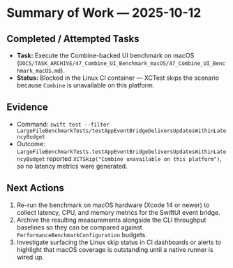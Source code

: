 # Summary of Work — 2025-10-12

## Completed / Attempted Tasks

- **Task:** Execute the Combine-backed UI benchmark on macOS (`DOCS/TASK_ARCHIVE/47_Combine_UI_Benchmark_macOS/47_Combine_UI_Benchmark_macOS.md`).
- **Status:** Blocked in the Linux CI container — XCTest skips the scenario because `Combine` is unavailable on this platform.

## Evidence

- Command: `swift test --filter LargeFileBenchmarkTests/testAppEventBridgeDeliversUpdatesWithinLatencyBudget`
- Outcome: `LargeFileBenchmarkTests.testAppEventBridgeDeliversUpdatesWithinLatencyBudget` reported `XCTSkip("Combine unavailable on this platform")`, so no latency metrics were generated.

## Next Actions

1. Re-run the benchmark on macOS hardware (Xcode 14 or newer) to collect latency, CPU, and memory metrics for the
   SwiftUI event bridge.
1. Archive the resulting measurements alongside the CLI throughput baselines so they can be compared against `PerformanceBenchmarkConfiguration` budgets.
1. Investigate surfacing the Linux skip status in CI dashboards or alerts to highlight that macOS coverage is
   outstanding until a native runner is wired up.
